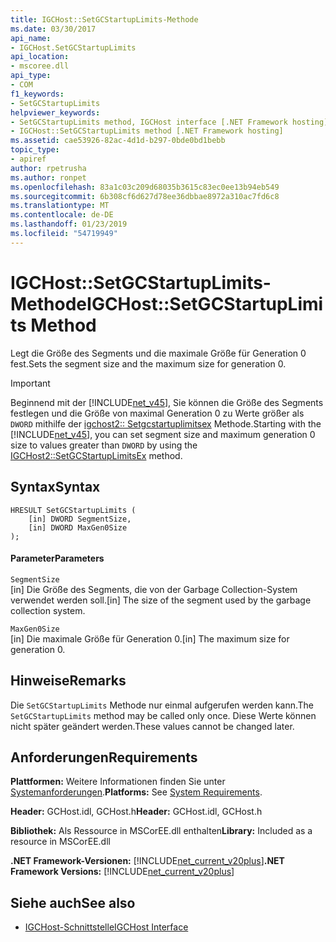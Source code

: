 ```yaml
---
title: IGCHost::SetGCStartupLimits-Methode
ms.date: 03/30/2017
api_name:
- IGCHost.SetGCStartupLimits
api_location:
- mscoree.dll
api_type:
- COM
f1_keywords:
- SetGCStartupLimits
helpviewer_keywords:
- SetGCStartupLimits method, IGCHost interface [.NET Framework hosting]
- IGCHost::SetGCStartupLimits method [.NET Framework hosting]
ms.assetid: cae53926-82ac-4d1d-b297-0bde0bd1bebb
topic_type:
- apiref
author: rpetrusha
ms.author: ronpet
ms.openlocfilehash: 83a1c03c209d68035b3615c83ec0ee13b94eb549
ms.sourcegitcommit: 6b308cf6d627d78ee36dbbae8972a310ac7fd6c8
ms.translationtype: MT
ms.contentlocale: de-DE
ms.lasthandoff: 01/23/2019
ms.locfileid: "54719949"
---
```

# <a name="igchostsetgcstartuplimits-method"></a><span data-ttu-id="55408-102">IGCHost::SetGCStartupLimits-Methode</span><span class="sxs-lookup"><span data-stu-id="55408-102">IGCHost::SetGCStartupLimits Method</span></span>
<span data-ttu-id="55408-103">Legt die Größe des Segments und die maximale Größe für Generation 0 fest.</span><span class="sxs-lookup"><span data-stu-id="55408-103">Sets the segment size and the maximum size for generation 0.</span></span>  
  
> [!IMPORTANT]
>  <span data-ttu-id="55408-104">Beginnend mit der [!INCLUDE[net_v45](../../../../includes/net-v45-md.md)], Sie können die Größe des Segments festlegen und die Größe von maximal Generation 0 zu Werte größer als `DWORD` mithilfe der [igchost2:: Setgcstartuplimitsex](../../../../docs/framework/unmanaged-api/hosting/igchost2-setgcstartuplimitsex-method.md) Methode.</span><span class="sxs-lookup"><span data-stu-id="55408-104">Starting with the [!INCLUDE[net_v45](../../../../includes/net-v45-md.md)], you can set segment size and maximum generation 0 size to values greater than `DWORD` by using the [IGCHost2::SetGCStartupLimitsEx](../../../../docs/framework/unmanaged-api/hosting/igchost2-setgcstartuplimitsex-method.md) method.</span></span>  
  
## <a name="syntax"></a><span data-ttu-id="55408-105">Syntax</span><span class="sxs-lookup"><span data-stu-id="55408-105">Syntax</span></span>  
  
```  
HRESULT SetGCStartupLimits (  
    [in] DWORD SegmentSize,  
    [in] DWORD MaxGen0Size  
);  
```  
  
#### <a name="parameters"></a><span data-ttu-id="55408-106">Parameter</span><span class="sxs-lookup"><span data-stu-id="55408-106">Parameters</span></span>  
 `SegmentSize`  
 <span data-ttu-id="55408-107">[in] Die Größe des Segments, die von der Garbage Collection-System verwendet werden soll.</span><span class="sxs-lookup"><span data-stu-id="55408-107">[in] The size of the segment used by the garbage collection system.</span></span>  
  
 `MaxGen0Size`  
 <span data-ttu-id="55408-108">[in] Die maximale Größe für Generation 0.</span><span class="sxs-lookup"><span data-stu-id="55408-108">[in] The maximum size for generation 0.</span></span>  
  
## <a name="remarks"></a><span data-ttu-id="55408-109">Hinweise</span><span class="sxs-lookup"><span data-stu-id="55408-109">Remarks</span></span>  
 <span data-ttu-id="55408-110">Die `SetGCStartupLimits` Methode nur einmal aufgerufen werden kann.</span><span class="sxs-lookup"><span data-stu-id="55408-110">The `SetGCStartupLimits` method may be called only once.</span></span> <span data-ttu-id="55408-111">Diese Werte können nicht später geändert werden.</span><span class="sxs-lookup"><span data-stu-id="55408-111">These values cannot be changed later.</span></span>  
  
## <a name="requirements"></a><span data-ttu-id="55408-112">Anforderungen</span><span class="sxs-lookup"><span data-stu-id="55408-112">Requirements</span></span>  
 <span data-ttu-id="55408-113">**Plattformen:** Weitere Informationen finden Sie unter [Systemanforderungen](../../../../docs/framework/get-started/system-requirements.md).</span><span class="sxs-lookup"><span data-stu-id="55408-113">**Platforms:** See [System Requirements](../../../../docs/framework/get-started/system-requirements.md).</span></span>  
  
 <span data-ttu-id="55408-114">**Header:** GCHost.idl, GCHost.h</span><span class="sxs-lookup"><span data-stu-id="55408-114">**Header:** GCHost.idl, GCHost.h</span></span>  
  
 <span data-ttu-id="55408-115">**Bibliothek:** Als Ressource in MSCorEE.dll enthalten</span><span class="sxs-lookup"><span data-stu-id="55408-115">**Library:** Included as a resource in MSCorEE.dll</span></span>  
  
 <span data-ttu-id="55408-116">**.NET Framework-Versionen:** [!INCLUDE[net_current_v20plus](../../../../includes/net-current-v20plus-md.md)]</span><span class="sxs-lookup"><span data-stu-id="55408-116">**.NET Framework Versions:** [!INCLUDE[net_current_v20plus](../../../../includes/net-current-v20plus-md.md)]</span></span>  
  
## <a name="see-also"></a><span data-ttu-id="55408-117">Siehe auch</span><span class="sxs-lookup"><span data-stu-id="55408-117">See also</span></span>
- [<span data-ttu-id="55408-118">IGCHost-Schnittstelle</span><span class="sxs-lookup"><span data-stu-id="55408-118">IGCHost Interface</span></span>](../../../../docs/framework/unmanaged-api/hosting/igchost-interface.md)
